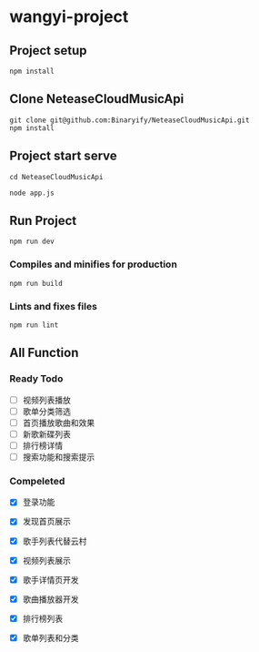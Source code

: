 # wangyi-project

## Project setup
```
npm install
```
## Clone NeteaseCloudMusicApi
```
git clone git@github.com:Binaryify/NeteaseCloudMusicApi.git
npm install
```
## Project start serve
```
cd NeteaseCloudMusicApi

node app.js
```
## Run Project
```
npm run dev
```

### Compiles and minifies for production
```
npm run build
```

### Lints and fixes files
```
npm run lint
```
##  All Function
### Ready Todo
- [ ] 视频列表播放  
- [ ] 歌单分类筛选  
- [ ] 首页播放歌曲和效果  
- [ ] 新歌新碟列表  
- [ ] 排行榜详情
- [ ] 搜索功能和搜索提示
### Compeleted
- [x] 登录功能
- [x] 发现首页展示
- [x] 歌手列表代替云村
- [x] 视频列表展示
- [x] 歌手详情页开发
- [x] 歌曲播放器开发
- [x] 排行榜列表
- [x] 歌单列表和分类

